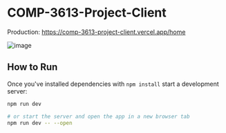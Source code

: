 # COMP-3613-Project-Client

Production: https://comp-3613-project-client.vercel.app/home

![image](https://user-images.githubusercontent.com/70588497/205751834-818ba685-673f-4445-8886-23e877b1454d.png)

## How to Run

Once you've installed dependencies with `npm install` start a development server:

```bash
npm run dev

# or start the server and open the app in a new browser tab
npm run dev -- --open
```
